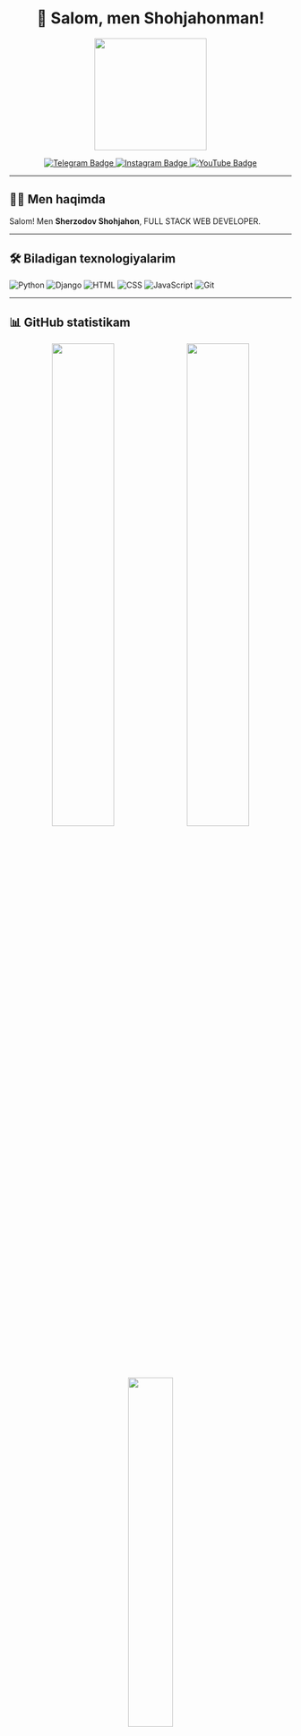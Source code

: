 <h1 align="center">👋 Salom, men Shohjahonman!</h1>


<p align="center">
  <img src="https://media.giphy.com/media/qgQUggAC3Pfv687qPC/giphy.gif" width="200">
</p>

<p align="center">
  <a href="https://t.me/shohjahon2011_blog">
    <img src="https://img.shields.io/badge/Telegram-26A5E4?style=for-the-badge&logo=telegram&logoColor=white" alt="Telegram Badge"/>
  </a>
  <a href="https://instagram.com/shoh_coder">
    <img src="https://img.shields.io/badge/Instagram-E4405F?style=for-the-badge&logo=instagram&logoColor=white" alt="Instagram Badge"/>
  </a>
  <a href="https://youtube.com/@shoh-coder">
    <img src="https://img.shields.io/badge/Youtube-FF0000?style=for-the-badge&logo=youtube&logoColor=white" alt="YouTube Badge"/>
  </a>
</p>

---

## 👨‍💻 Men haqimda

Salom! Men **Sherzodov Shohjahon**, FULL STACK WEB DEVELOPER. 

---

## 🛠 Biladigan texnologiyalarim

![Python](https://img.shields.io/badge/Python-3776AB?style=for-the-badge&logo=python&logoColor=white)
![Django](https://img.shields.io/badge/Django-092E20?style=for-the-badge&logo=django&logoColor=white)
![HTML](https://img.shields.io/badge/HTML5-E34F26?style=for-the-badge&logo=html5&logoColor=white)
![CSS](https://img.shields.io/badge/CSS3-1572B6?style=for-the-badge&logo=css3&logoColor=white)
![JavaScript](https://img.shields.io/badge/JavaScript-F7DF1E?style=for-the-badge&logo=javascript&logoColor=black)
![Git](https://img.shields.io/badge/Git-F05032?style=for-the-badge&logo=git&logoColor=white)

---

## 📊 GitHub statistikam

<p align="center">
  <img src="https://github-readme-stats.vercel.app/api?username=shohjahonsherzodov&show_icons=true&theme=tokyonight" width="47%">
  <img src="https://github-readme-streak-stats.herokuapp.com/?user=shohjahonsherzodov&theme=tokyonight" width="47%">
</p>

<p align="center">
  <img src="https://github-readme-stats.vercel.app/api/top-langs/?username=shoh-coder&layout=compact&theme=tokyonight" width="40%">
</p>

---

## 🚀 Mening loyihalarim
<table>
  <tr>
    <td align="center">
      <img src="https://via.placeholder.com/300x180.png?text=Django+Blog" width="300"/><br>
      <strong>Django Blog</strong><br>
      Django asosida yaratilgan blog sayt, foydalanuvchi post qo‘shadi, tahrirlaydi, o‘chiradi.
      <br><br>
      <a href="https://github.com/shoh-coder/django-blog">
        <img src="https://img.shields.io/badge/View%20on%20GitHub-24292E?style=for-the-badge&logo=github&logoColor=white">
      </a>
    </td>
    <td align="center">
      <img src="https://via.placeholder.com/300x180.png?text=Quiz+Bot" width="300"/><br>
      <strong>Python Quiz Bot</strong><br>
      Telegram orqali ishlaydigan test bot, 50 ta Python savollar bilan.
      <br><br>
      <a href="https://github.com/shoh-coder/python-quiz-bot">
        <img src="https://img.shields.io/badge/View%20on%20GitHub-24292E?style=for-the-badge&logo=github&logoColor=white">
      </a>
    </td>
  </tr>
  <tr>
    <td align="center">
      <img src="https://via.placeholder.com/300x180.png?text=Ustoz+Bot" width="300"/><br>
      <strong>Ustoz Bot</strong><br>
      O‘quvchilarga Python darslarini interaktiv o‘rgatadigan Telegram bot.
      <br><br>
      <a href="https://github.com/shoh-coder/ustoz-bot">
        <img src="https://img.shields.io/badge/View%20on%20GitHub-24292E?style=for-the-badge&logo=github&logoColor=white">
      </a>
    </td>
    <td align="center">
      <img src="https://via.placeholder.com/300x180.png?text=Portfolio" width="300"/><br>
      <strong>Portfolio Website</strong><br>
      O‘z faoliyatingizni ko‘rsatadigan shaxsiy portfolio sayt.
      <br><br>
      <a href="https://github.com/shoh-coder/portfolio-website">
        <img src="https://img.shields.io/badge/View%20on%20GitHub-24292E?style=for-the-badge&logo=github&logoColor=white">
      </a>
    </td>
  </tr>
</table>
